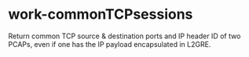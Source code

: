 # work-commonTCPsessions
Return common TCP source &amp; destination ports and IP header ID of two PCAPs, even if one has the IP payload encapsulated in L2GRE.
